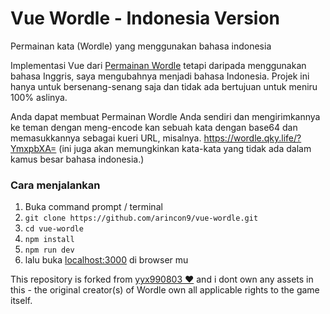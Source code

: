 # Vue Wordle - Indonesia Version

Permainan kata (Wordle) yang menggunakan bahasa indonesia

Implementasi Vue dari [Permainan Wordle](https://www.powerlanguage.co.uk/wordle/) tetapi daripada menggunakan bahasa Inggris, saya mengubahnya menjadi bahasa Indonesia. Projek ini hanya untuk bersenang-senang saja dan tidak ada bertujuan untuk meniru 100% aslinya.

Anda dapat membuat Permainan Wordle Anda sendiri dan mengirimkannya ke teman dengan meng-encode kan sebuah kata dengan base64 dan memasukkannya sebagai kueri URL, misalnya. https://wordle.qky.life/?YmxpbXA= (ini juga akan memungkinkan kata-kata yang tidak ada dalam kamus besar bahasa indonesia.)

### Cara menjalankan

1. Buka command prompt / terminal
2. `git clone https://github.com/arincon9/vue-wordle.git`
3. `cd vue-wordle`
4. `npm install`
5. `npm run dev`
6. lalu buka [localhost:3000](http://localhost:3000) di browser mu

This repository is forked from [yyx990803 ♥](https://github.com/yyx990803/vue-wordle) and i dont own any assets in this - the original creator(s) of Wordle own all applicable rights to the game itself.
